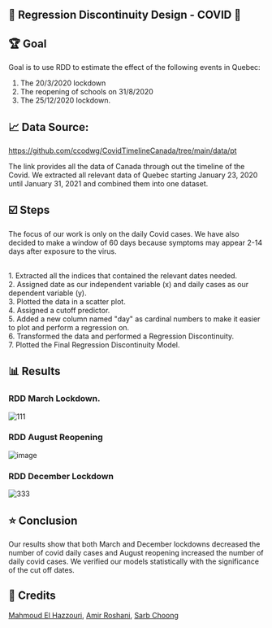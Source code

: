 ## 🔸 Regression Discontinuity Design - COVID 🔸

## 🏆 Goal

Goal is to use RDD to estimate the effect of the following events in Quebec:

1. The 20/3/2020 lockdown
2. The reopening of schools on 31/8/2020
3. The 25/12/2020 lockdown.

## 📈 Data Source:
https://github.com/ccodwg/CovidTimelineCanada/tree/main/data/pt

The link provides all the data of Canada through out the timeline of the Covid.
We extracted all relevant data of Quebec starting January 23, 2020 until January 31, 2021 and combined them into one dataset.

## ☑️ Steps
The focus of our work is only on the daily Covid cases. We have also decided to make a window of 60 days because symptoms may appear 2-14 days after exposure to the virus.

<br>1. Extracted all the indices that contained the relevant dates needed.
<br>2. Assigned date as our independent variable (x) and daily cases as our dependent variable (y).
<br>3. Plotted the data in a scatter plot.
<br>4. Assigned a cutoff predictor.
<br>5. Added a new column named "day" as cardinal numbers to make it easier to plot and perform a regression on.
<br>6. Transformed the data and performed a Regression Discontinuity.
<br>7. Plotted the Final Regression Discontinuity Model.


## 📊 Results

### RDD March Lockdown.
![111](https://user-images.githubusercontent.com/39967400/210910200-12f871d3-aa4d-4d06-843f-353731c57644.png)

### RDD August Reopening
![image](https://user-images.githubusercontent.com/39967400/211121742-dbb911bc-45b1-4809-864a-c5846dd028be.png)

### RDD December Lockdown
![333](https://user-images.githubusercontent.com/39967400/210910344-6114f9d9-c1f6-4540-bfd1-3c15ed9cc731.png)



## ⭐ Conclusion
Our results show that both March and December lockdowns decreased the number of covid daily cases and August reopening increased the number of daily covid cases. We verified our models statistically with the significance of the cut off dates. 

## 🔸 Credits
[Mahmoud El Hazzouri](https://github.com/melhazzouri), [Amir Roshani](https://github.com/AmirRoshaniMoghaddam), [Sarb Choong](https://github.com/)

